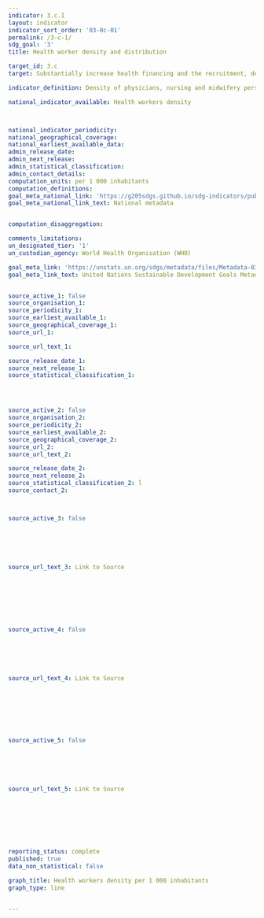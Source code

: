 ```yaml
---
indicator: 3.c.1
layout: indicator
indicator_sort_order: '03-0c-01'
permalink: /3-c-1/
sdg_goal: '3'
title: Health worker density and distribution

target_id: 3.c
target: Substantially increase health financing and the recruitment, development, training and retention of the health workforce in developing countries, especially in least developed countries and small island developing States

indicator_definition: Density of physicians, nursing and midwifery personnel, dentistry personnel, and pharmaceutical personnel per 1 000 inhabitants

national_indicator_available: Health workers density



national_indicator_periodicity:
national_geographical_coverage:
national_earliest_available_data:
admin_release_date:
admin_next_release:
admin_statistical_classification:  
admin_contact_details:
computation_units: per 1 000 inhabitants
computation_definitions:
goal_meta_national_link: 'https://g205sdgs.github.io/sdg-indicators/public/3.c.1.pdf'
goal_meta_national_link_text: National metadata


computation_disaggregation:  

comments_limitations:
un_designated_tier: '1'
un_custodian_agency: World Health Organisation (WHO)

goal_meta_link: 'https://unstats.un.org/sdgs/metadata/files/Metadata-03-0C-01.pdf'
goal_meta_link_text: United Nations Sustainable Development Goals Metadata


source_active_1: false
source_organisation_1:
source_periodicity_1:
source_earliest_available_1:
source_geographical_coverage_1:
source_url_1:

source_url_text_1:

source_release_date_1:
source_next_release_1:
source_statistical_classification_1:




source_active_2: false
source_organisation_2:
source_periodicity_2:
source_earliest_available_2:
source_geographical_coverage_2:
source_url_2:
source_url_text_2:

source_release_date_2:
source_next_release_2:
source_statistical_classification_2: l
source_contact_2:



source_active_3: false






source_url_text_3: Link to Source








source_active_4: false






source_url_text_4: Link to Source








source_active_5: false






source_url_text_5: Link to Source








reporting_status: complete
published: true
data_non_statistical: false

graph_title: Health workers density per 1 000 inhabitants
graph_type: line


---
```

